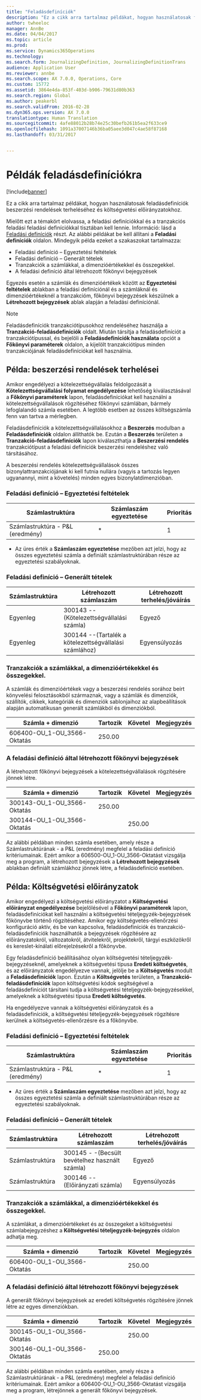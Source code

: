 ```yaml
---
title: "Feladásdefiníciók"
description: "Ez a cikk arra tartalmaz példákat, hogyan használatosak feladásdefiníciók beszerzési rendelések terheléséhez és költségvetési előirányzatokhoz."
author: twheeloc
manager: AnnBe
ms.date: 04/04/2017
ms.topic: article
ms.prod: 
ms.service: Dynamics365Operations
ms.technology: 
ms.search.form: JournalizingDefinition, JournalizingDefinitionTrans
audience: Application User
ms.reviewer: annbe
ms.search.scope: AX 7.0.0, Operations, Core
ms.custom: 15772
ms.assetid: 3864e4da-853f-403d-b906-79631d80b363
ms.search.region: Global
ms.author: peakerbl
ms.search.validFrom: 2016-02-28
ms.dyn365.ops.version: AX 7.0.0
translationtype: Human Translation
ms.sourcegitcommit: 4afe88012b28b74e25c30befb261b5ea2f633ce9
ms.openlocfilehash: 1091a37007146b36ba05aee3d047c4ae58f87168
ms.lasthandoff: 03/31/2017


---
```


# <a name="posting-definition-examples"></a>Példák feladásdefiníciókra

[!include[banner](../includes/banner.md)]


Ez a cikk arra tartalmaz példákat, hogyan használatosak feladásdefiníciók beszerzési rendelések terheléséhez és költségvetési előirányzatokhoz.

Mielőtt ezt a témakört elolvassa, a feladási definíciókkal és a tranzakciós feladási feladási definíciókkal tisztában kell lennie. Információ: lásd a [Feladási definíciók](posting-definitions.md) részt. Az alábbi példákat be kell állítani a **Feladási definíciók** oldalon. Mindegyik példa ezeket a szakaszokat tartalmazza:

-   Feladási definíció – Egyeztetési feltételek
-   Feladási definíció – Generált tételek
-   Tranzakciók a számlákkal, a dimenzióértékekkel és összegekkel.
-   A feladási definíció által létrehozott főkönyvi bejegyzések

Egyezés esetén a számlák és dimenzióértékek között az **Egyeztetési feltételek** ablakban a feladási definíciónál és a számláknál és dimenzióértékeknél a tranzakcióm, főkönyvi bejegyzések készülnek a **Létrehozott bejegyzések** ablak alapján a feladási definíciónál. 
> [!NOTE]
> Feladásdefiníciók tranzakciótípusokhoz rendeléséhez használja a **Tranzakció-feladásdefiníciók** oldalt. Miután társítja a feladásdefiníciót a tranzakciótípussal, és bejelöli a **Feladásdefiníciók használata** opciót a **Főkönyvi paraméterek** oldalon, a kijelölt tranzakciótípus minden tranzakciójának feladásdefiníciókat kell használnia.

## <a name="example-purchase-order-encumbrances"></a>Példa: beszerzési rendelések terhelései
Amikor engedélyezi a kötelezettségvállalás feldolgozását a **Kötelezettségvállalási folyamat engedélyezése** lehetőség kiválasztásával a **Főkönyvi paraméterek** lapon, feladásdefiníciókat kell használni a kötelezettségvállalások rögzítéséhez főkönyvi számlában, bármely lefoglalandó számla esetében. A legtöbb esetben az összes költségszámla fenn van tartva a mérlegben. 

Feladásdefiníciók a kötelezettségvállalásokhoz a **Beszerzés** modulban a **Feladásdefiníciók** oldalon állíthatók be. Ezután a **Beszerzés** területen a **Tranzakció-feladásdefiníciók** lapon kiválaszthatja a **Beszerzési rendelés** tranzakciótípust a feladási definíciók beszerzési rendeléshez való társításához. 

A beszerzési rendelés kötelezettségvállalások összes bizonylattranzakciójának ki kell futnia nullára (vagyis a tartozás legyen ugyanannyi, mint a követelés) minden egyes bizonylatdimenzióban.

### <a name="posting-definition--match-criteria"></a>Feladási definíció – Egyeztetési feltételek

| Számlastruktúra       | Számlaszám egyeztetése | Prioritás |
|-------------------------|----------------------|----------|
| Számlastruktúra - P&L (eredmény) | \*                   | 1        |

* Az üres érték a **Számlaszám egyeztetése** mezőben azt jelzi, hogy az összes egyeztetési számla a definiált számlastruktúrában része az egyeztetési szabályoknak.

### <a name="posting-definition--generated-entries"></a>Feladási definíció – Generált tételek

| Számlastruktúra | Létrehozott számlaszám                    | Létrehozott terhelés/jóváírás |
|-------------------|---------------------------------------------|------------------------|
| Egyenleg           | 300143 --(Kötelezettségvállalási számla)             | Egyező                   |
| Egyenleg           | 300144 --(Tartalék a kötelezettségvállalási számlához) | Egyensúlyozás              |

### <a name="transactions-with-the-accounts-dimension-values-and-amounts"></a>Tranzakciók a számlákkal, a dimenzióértékekkel és összegekkel.

A számlák és dimenzióértékek vagy a beszerzési rendelés sorához beírt könyvelési felosztásokból származnak, vagy a számlák és dimenziók, szállítók, cikkek, kategóriák és dimenziók sablonjaihoz az alapbeállítások alapján automatikusan generált számlákból és dimenziókból.

| Számla + dimenzió           | Tartozik  | Követel | Megjegyzés |
|--------------------------------|--------|--------|---------|
| 606400-OU\_1-OU\_3566-Oktatás | 250.00 |        |         |

### <a name="ledger-entries-generated-from-the-posting-definition"></a>A feladási definíció által létrehozott főkönyvi bejegyzések

A létrehozott főkönyvi bejegyzések a kötelezettségvállalások rögzítésére jönnek létre.

| Számla + dimenzió           | Tartozik  | Követel | Megjegyzés |
|--------------------------------|--------|--------|---------|
| 300143-OU\_1-OU\_3566-Oktatás | 250.00 |        |         |
| 300144-OU\_1-OU\_3566-Oktatás |        | 250.00 |         |

Az alábbi példában minden számla esetében, amely része a Számlastruktúrának - a P&L (eredmény) megfelel a feladási definíció kritériumainak. Ezért amikor a 606500-OU\_1-OU\_3566-Oktatást vizsgálja meg a program, a létrehozott bejegyzések a **Létrehozott bejegyzések** ablakban definiált számlákhoz jönnek létre, a feladásdefiníció esetében.

## <a name="example-budget-appropriations"></a>Példa: Költségvetési előirányzatok
Amikor engedélyezi a költségvetési előirányzatot a **Költségvetési előirányzat engedélyezése** bejelölésével a **Főkönyvi paraméterek** lapon, feladásdefiníciókat kell használni a költségvetési tételjegyzék-bejegyzések főkönyvbe történő rögzítéséhez. Amikor egy költségvetés-ellenőrzési konfiguráció aktív, és be van kapcsolva, feladásdefiníciók és tranzakció-feladásdefiníciók használhatók a bejegyzések rögzítésére az előirányzatokról, változatokról, átvitelekről, projektekről, tárgyi eszközökről és kereslet-kínálati előrejelzésekről a főkönyvbe. 

Egy feladásdefiníció beállításához olyan költségvetési tételjegyzék-bejegyzéseknél, amelyeknek a költségvetési típusa **Eredeti költségvetés**, és az előirányzatok engedélyezve vannak, jelölje be a **Költségvetés** modult a **Feladásdefiníciók** lapon. Ezután a **Költségvetés** területen, a **Tranzakció-feladásdefiníciók** lapon költségvetési kódok segítségével a feladásdefiníciót társítani tudja a költségvetési tételjegyzék-bejegyzésekkel, amelyeknek a költségvetési típusa **Eredeti költségvetés**. 

Ha engedélyezve vannak a költségvetési előirányzatok és a feladásdefiníciók, a költségvetési tételjegyzék-bejegyzések rögzítésre kerülnek a költségvetés-ellenőrzésre és a főkönyvbe.

### <a name="posting-definition--match-criteria"></a>Feladási definíció – Egyeztetési feltételek

| Számlastruktúra       | Számlaszám egyeztetése | Prioritás |
|-------------------------|----------------------|----------|
| Számlastruktúra - P&L (eredmény) | \*                   | 1        |

* Az üres érték a **Számlaszám egyeztetése** mezőben azt jelzi, hogy az összes egyeztetési számla a definiált számlastruktúrában része az egyeztetési szabályoknak.

### <a name="posting-definition--generated-entries"></a>Feladási definíció – Generált tételek

| Számlastruktúra | Létrehozott számlaszám              | Létrehozott terhelés/jóváírás |
|-------------------|---------------------------------------|------------------------|
| Számlastruktúra | 300145 - -(Becsült bevételhez használt számla) | Egyező                   |
| Számlastruktúra | 300146 --(Előirányzati számla)     | Egyensúlyozás              |

### <a name="transactions-with-the-accounts-dimension-values-and-amounts"></a>Tranzakciók a számlákkal, a dimenzióértékekkel és összegekkel.

A számlákat, a dimenzióértékeket és az összegeket a költségvetési számlabejegyzéshez a **Költségvetési tételjegyzék-bejegyzés** oldalon adhatja meg.

| Számla + dimenzió           | Tartozik | Követel | Megjegyzés |
|--------------------------------|-------|--------|---------|
| 606400-OU\_1-OU\_3566-Oktatás |       | 250.00 |         |

### <a name="ledger-entries-generated-from-the-posting-definition"></a>A feladási definíció által létrehozott főkönyvi bejegyzések

A generált főkönyvi bejegyzések az eredeti költségvetés rögzítésére jönnek létre az egyes dimenziókban.

| Számla + dimenzió           | Tartozik  | Követel | Megjegyzés |
|--------------------------------|--------|--------|---------|
| 300145-OU\_1-OU\_3566-Oktatás |        | 250.00 |         |
| 300146-OU\_1-OU\_3566-Oktatás | 250.00 |        |         |

Az alábbi példában minden számla esetében, amely része a Számlastruktúrának - a P&L (eredmény) megfelel a feladási definíció kritériumainak. Ezért amikor a 606400-OU\_1-OU\_3566-Oktatást vizsgálja meg a program, létrejönnek a generált főkönyvi bejegyzések.







